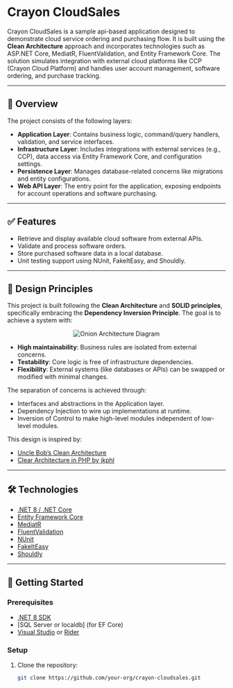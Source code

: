 # Crayon CloudSales

Crayon CloudSales is a sample api-based application designed to demonstrate cloud service ordering and purchasing flow. It is built using the **Clean Architecture** approach and incorporates technologies such as ASP.NET Core, MediatR, FluentValidation, and Entity Framework Core. The solution simulates integration with external cloud platforms like CCP (Crayon Cloud Platform) and handles user account management, software ordering, and purchase tracking.

---

## 🧭 Overview

The project consists of the following layers:

- **Application Layer**: Contains business logic, command/query handlers, validation, and service interfaces.
- **Infrastructure Layer**: Includes integrations with external services (e.g., CCP), data access via Entity Framework Core, and configuration settings.
- **Persistence Layer**: Manages database-related concerns like migrations and entity configurations.
- **Web API Layer**: The entry point for the application, exposing endpoints for account operations and software purchasing.

---

## ✅ Features

- Retrieve and display available cloud software from external APIs.
- Validate and process software orders.
- Store purchased software data in a local database.
- Unit testing support using NUnit, FakeItEasy, and Shouldly.

---

## 🧱 Design Principles

This project is built following the **Clean Architecture** and **SOLID principles**, specifically embracing the **Dependency Inversion Principle**. The goal is to achieve a system with:

<p align="center">
  <img src="https://jkphl.is/fileadmin/images/blog/clear-architecture/clear-architecture-dependency-rule.svg" alt="Onion Architecture Diagram" />
</p>

- **High maintainability**: Business rules are isolated from external concerns.
- **Testability**: Core logic is free of infrastructure dependencies.
- **Flexibility**: External systems (like databases or APIs) can be swapped or modified with minimal changes.

The separation of concerns is achieved through:
- Interfaces and abstractions in the Application layer.
- Dependency Injection to wire up implementations at runtime.
- Inversion of Control to make high-level modules independent of low-level modules.

This design is inspired by:
- [Uncle Bob’s Clean Architecture](https://blog.cleancoder.com/uncle-bob/2011/11/22/Clean-Architecture.html)
- [Clear Architecture in PHP by jkphl](https://jkphl.is/articles/clear-architecture-php/)


---

## 🛠️ Technologies

- [.NET 8 / .NET Core](https://dotnet.microsoft.com/)
- [Entity Framework Core](https://docs.microsoft.com/en-us/ef/core/)
- [MediatR](https://github.com/jbogard/MediatR)
- [FluentValidation](https://docs.fluentvalidation.net/)
- [NUnit](https://nunit.org/)
- [FakeItEasy](https://fakeiteasy.github.io/)
- [Shouldly](https://shouldly.readthedocs.io/)

---

## 🚀 Getting Started

### Prerequisites

- [.NET 8 SDK](https://dotnet.microsoft.com/en-us/download)
- [SQL Server or localdb] (for EF Core)
- [Visual Studio](https://visualstudio.microsoft.com/) or [Rider](https://www.jetbrains.com/rider/)

### Setup

1. Clone the repository:
   ```bash
   git clone https://github.com/your-org/crayon-cloudsales.git

